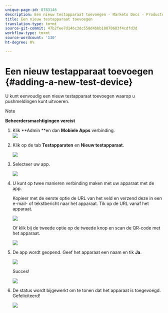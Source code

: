 ```yaml
---
unique-page-id: 8783146
description: Een nieuw testapparaat toevoegen - Marketo Docs - Productdocumentatie
title: Een nieuw testapparaat toevoegen
translation-type: tm+mt
source-git-commit: 47b2fee7d146c3dc558d4bbb10070683f4cdfd3d
workflow-type: tm+mt
source-wordcount: '130'
ht-degree: 0%

---
```



# Een nieuw testapparaat toevoegen {#adding-a-new-test-device}

U kunt eenvoudig een nieuw testapparaat toevoegen waarop u pushmeldingen kunt uitvoeren.

>[!NOTE]
>
>**Beheerdersmachtigingen vereist**

1. Klik **Admin **en dan **Mobiele Apps** verbinding.\
   ![](assets/image2015-7-9-14-3a33-3a12.png)

1. Klik op de tab **Testapparaten** en **Nieuw testapparaat**.

   ![](assets/image2015-7-17-17-3a4-3a52.png)

1. Selecteer uw app.

   ![](assets/image2015-7-17-17-3a6-3a4.png)

1. U kunt op twee manieren verbinding maken met uw apparaat met de app.

   Kopieer met de eerste optie de URL van het veld en verzend deze in een e-mail- of tekstbericht naar het apparaat. Tik op de URL vanaf het apparaat.

   ![](assets/image2015-7-20-11-3a27-3a2.png)

   Of klik bij de tweede optie op de tweede knop en scan de QR-code met het apparaat.

   ![](assets/image2015-7-17-17-3a9-3a54.png)

1. De app wordt geopend. Geef het apparaat een naam en tik **Ja**.

   ![](assets/image2015-7-17-17-3a31-3a23.png)

   Succes!

   ![](assets/image2015-7-17-17-3a33-3a5.png)

1. De status wordt bijgewerkt om te tonen dat het apparaat is toegevoegd. Gefeliciteerd!

   ![](assets/image2015-7-17-17-3a14-3a32.png)

